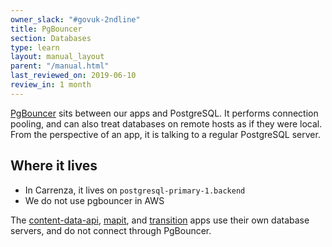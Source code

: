 ```yaml
---
owner_slack: "#govuk-2ndline"
title: PgBouncer
section: Databases
type: learn
layout: manual_layout
parent: "/manual.html"
last_reviewed_on: 2019-06-10
review_in: 1 month
---
```


[PgBouncer](https://pgbouncer.github.io/) sits between our apps and
PostgreSQL.  It performs connection pooling, and can also treat
databases on remote hosts as if they were local.  From the perspective
of an app, it is talking to a regular PostgreSQL server.

## Where it lives

* In Carrenza, it lives on `postgresql-primary-1.backend`
* We do not use pgbouncer in AWS

The [content-data-api](/apps/content-data-api.html),
[mapit](/apps/mapit.html), and [transition](/apps/transition.html)
apps use their own database servers, and do not connect through
PgBouncer.
